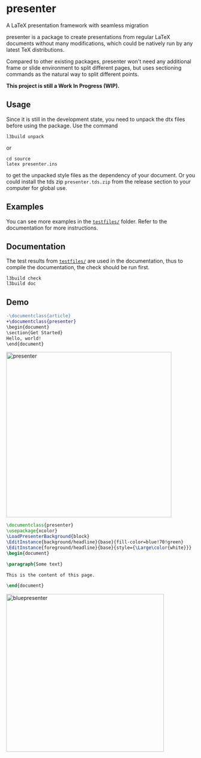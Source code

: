 # presenter
A LaTeX presentation framework with seamless migration

presenter is a package to create presentations from
regular LaTeX documents without many modifications, which could be natively run by any latest TeX distributions.

Compared to other existing packages, presenter won't need any additional frame or slide environment to split different pages, but uses sectioning commands as the natural way to split different points.

**This project is still a Work In Progress (WIP).**

## Usage

Since it is still in the development state, you need to unpack the dtx files before using the package. Use the command

```
l3build unpack
```
or
```
cd source
latex presenter.ins
```
to get the unpacked style files as the dependency of your document. Or you could install the tds zip `presenter.tds.zip` from the release section to your computer for global use.

## Examples

You can see more examples in the [`testfiles/`](testfiles/) folder. Refer to the documentation for more instructions.

## Documentation

The test results from [`testfiles/`](testfiles/) are used in the documentation, thus to compile the documentation, the check should be run first.
```
l3build check
l3build doc
```

## Demo

```diff
-\documentclass{article}
+\documentclass{presenter}
\begin{document}
\section{Get Started}
Hello, world!
\end{document}
```

<img width="440" alt="presenter" src="https://user-images.githubusercontent.com/61653082/225827335-07178eea-95af-4bed-adeb-f401ea97f997.png">


```latex
\documentclass{presenter}
\usepackage{xcolor}
\LoadPresenterBackground{block}
\EditInstance{background/headline}{base}{fill-color=blue!70!green}
\EditInstance{foreground/headline}{base}{style={\Large\color{white}}}
\begin{document}

\paragraph{Some text}

This is the content of this page.

\end{document}
```

<img width="420" alt="bluepresenter" src="https://user-images.githubusercontent.com/61653082/225827991-a284fcab-ad4a-4da0-becf-d506053f961b.png">
